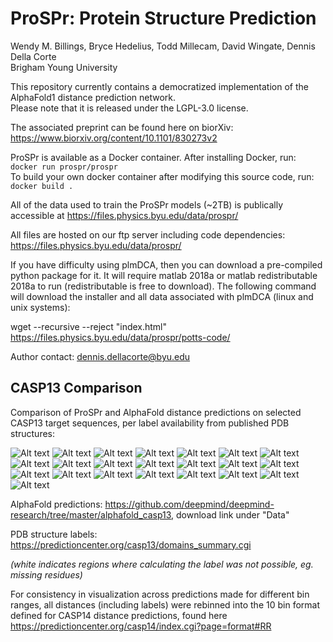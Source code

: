 # ProSPr: Protein Structure Prediction
Wendy M. Billings, Bryce Hedelius, Todd Millecam, David Wingate, Dennis Della Corte   
Brigham Young University     

This repository currently contains a democratized implementation of the AlphaFold1 distance prediction network.  
Please note that it is released under the LGPL-3.0 license.

The associated preprint can be found here on biorXiv: https://www.biorxiv.org/content/10.1101/830273v2   

ProSPr is available as a Docker container. After installing Docker, run:   
`docker run prospr/prospr`  
To build your own docker container after modifying this source code, run:   
`docker build .`   

All of the data used to train the ProSPr models (~2TB) is publically accessible at https://files.physics.byu.edu/data/prospr/   

All files are hosted on our ftp server including code dependencies: https://files.physics.byu.edu/data/prospr/

If you have difficulty using plmDCA, then you can download a pre-compiled python package for it.  It will require matlab 2018a or matlab redistributable 2018a to run (redistributable is free to download). The following command will download the installer and all data associated with plmDCA (linux and unix systems):

wget --recursive --reject "index.html" https://files.physics.byu.edu/data/prospr/potts-code/


Author contact: dennis.dellacorte@byu.edu


## CASP13 Comparison
Comparison of ProSPr and AlphaFold distance predictions on selected CASP13 target sequences, per label availability from published PDB structures:

![Alt text](images/T0954.jpeg?raw=true "T0954")
![Alt text](images/T0955.jpeg?raw=true "T0955")
![Alt text](images/T0957s1.jpeg?raw=true "T0957s1")
![Alt text](images/T0957s2.jpeg?raw=true "T0957s2")
![Alt text](images/T0958.jpeg?raw=true "T0958")
![Alt text](images/T0960.jpeg?raw=true "T0960")
![Alt text](images/T0963.jpeg?raw=true "T0963")
![Alt text](images/T0968s1.jpeg?raw=true "T0968s1")
![Alt text](images/T0968s2.jpeg?raw=true "T0968s2")
![Alt text](images/T0969.jpeg?raw=true "T0969")
![Alt text](images/T0980s1.jpeg?raw=true "T0980s1")
![Alt text](images/T0980s2.jpeg?raw=true "T0980s2")
![Alt text](images/T0986s1.jpeg?raw=true "T0986s1")
![Alt text](images/T1000.jpeg?raw=true "T1000")
![Alt text](images/T1003.jpeg?raw=true "T1003")
![Alt text](images/T1006.jpeg?raw=true "T1006")
![Alt text](images/T1009.jpeg?raw=true "T1009")
![Alt text](images/T1014.jpeg?raw=true "T1014")
![Alt text](images/T1016.jpeg?raw=true "T1016")
![Alt text](images/T1018.jpeg?raw=true "T1018")
![Alt text](images/T1021s1.jpeg?raw=true "T1021s1")
![Alt text](images/T1021s2.jpeg?raw=true "T1021s2")

AlphaFold predictions: https://github.com/deepmind/deepmind-research/tree/master/alphafold_casp13, download link under "Data"

PDB structure labels: https://predictioncenter.org/casp13/domains_summary.cgi

*(white indicates regions where calculating the label was not possible, eg. missing residues)*

For consistency in visualization across predictions made for different bin ranges, all distances (including labels) were rebinned into the 10 bin format defined for CASP14 distance predictions, found here https://predictioncenter.org/casp14/index.cgi?page=format#RR 

